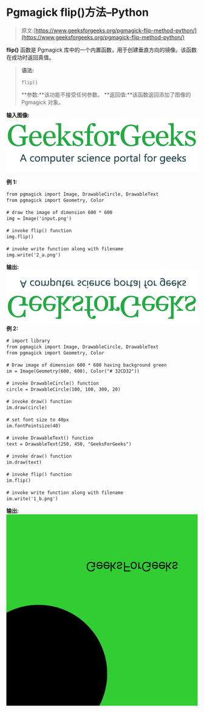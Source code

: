 # Pgmagick flip()方法–Python

> 原文:[https://www.geeksforgeeks.org/pgmagick-flip-method-python/](https://www.geeksforgeeks.org/pgmagick-flip-method-python/)

**flip()** 函数是 Pgmagick 库中的一个内置函数，用于创建垂直方向的镜像。该函数在成功时返回真值。

> **语法:**
> 
> ```
> flip()
> ```
> 
> **参数:**该功能不接受任何参数。
> **返回值:**该函数返回添加了图像的 Pgmagick 对象。

**输入图像:**
![](img/4a43a98e9c0ff6dd3018f90f150a2a76.png)

**例 1:**

```
from pgmagick import Image, DrawableCircle, DrawableText
from pgmagick import Geometry, Color

# draw the image of dimension 600 * 600
img = Image('input.png')

# invoke flip() function
img.flip()

# invoke write function along with filename
img.write('2_a.png')
```

**输出:**
![](img/4d1f34b3df37f71bd179c596f60c1bc1.png)
**例 2:**

```
# import library
from pgmagick import Image, DrawableCircle, DrawableText
from pgmagick import Geometry, Color

# Draw image of dimension 600 * 600 having background green
im = Image(Geometry(600, 600), Color("# 32CD32"))

# invoke DrawableCircle() function
circle = DrawableCircle(100, 100, 300, 20)

# invoke draw() function
im.draw(circle)

# set font size to 40px
im.fontPointsize(40)

# invoke DrawableText() function
text = DrawableText(250, 450, "GeeksForGeeks")

# invoke draw() function
im.draw(text)

# invoke flip() function
im.flip()

# invoke write function along with filename
im.write('1_b.png')
```

**输出:**
![](img/09e0107f4c9ae4a3fc628888d7b3212b.png)